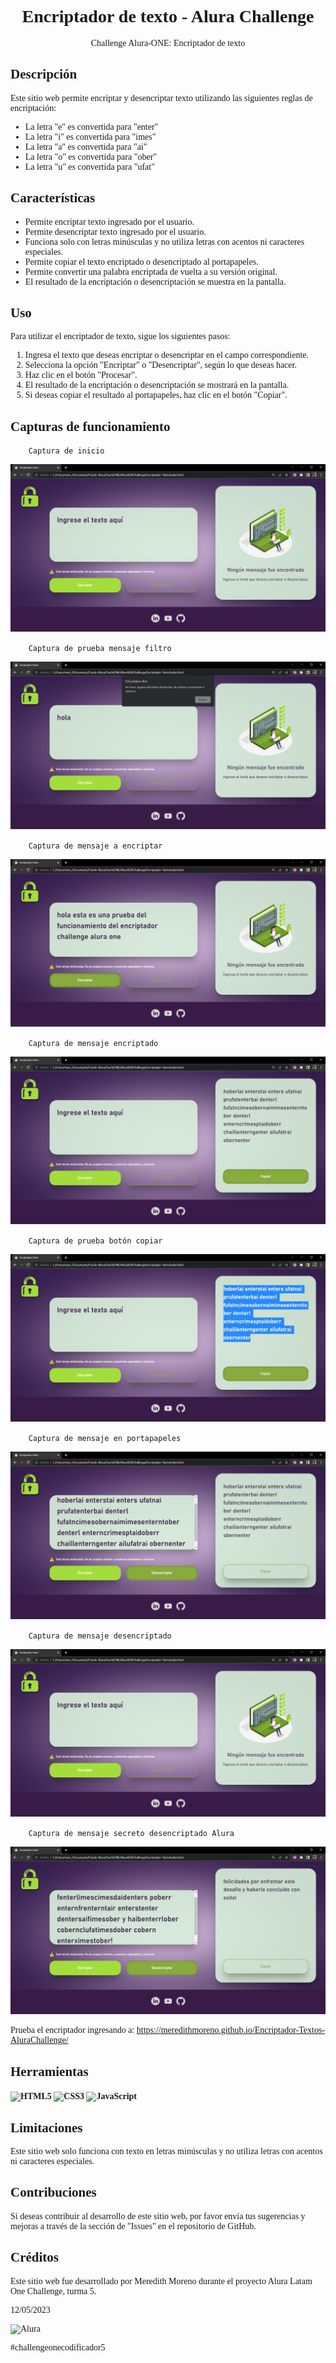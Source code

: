 <span style="font-family: Bahnschrift SemiBold;">
<div align="center">

# Encriptador de texto - Alura Challenge 

Challenge Alura-ONE: Encriptador de texto 
</div>

## Descripción

Este sitio web permite encriptar y desencriptar texto utilizando las siguientes reglas de encriptación:

- La letra "e" es convertida para "enter"
- La letra "i" es convertida para "imes"
- La letra "a" es convertida para "ai"
- La letra "o" es convertida para "ober"
- La letra "u" es convertida para "ufat"

## Características

- Permite encriptar texto ingresado por el usuario.
- Permite desencriptar texto ingresado por el usuario.
- Funciona solo con letras minúsculas y no utiliza letras con acentos ni caracteres especiales.
- Permite copiar el texto encriptado o desencriptado al portapapeles.
- Permite convertir una palabra encriptada de vuelta a su versión original.
- El resultado de la encriptación o desencriptación se muestra en la pantalla.

## Uso

Para utilizar el encriptador de texto, sigue los siguientes pasos:

1. Ingresa el texto que deseas encriptar o desencriptar en el campo correspondiente.
2. Selecciona la opción "Encriptar" o "Desencriptar", según lo que deseas hacer.
3. Haz clic en el botón "Procesar".
4. El resultado de la encriptación o desencriptación se mostrará en la pantalla.
5. Si deseas copiar el resultado al portapapeles, haz clic en el botón "Copiar".

## Capturas de funcionamiento
        Captura de inicio
![Captura de inicio](imagenes/Captura1.png)

        Captura de prueba mensaje filtro
![Captura de prueba mensaje filtro](imagenes/Captura2.png)

        Captura de mensaje a encriptar
![Captura de mensaje a encriptar](imagenes/Captura3.png)

        Captura de mensaje encriptado
![Captura de mensaje encriptado](imagenes/Captura4.png)

        Captura de prueba botón copiar
![Captura de prueba boton copiar](imagenes/Captura5.png)

        Captura de mensaje en portapapeles
![Captura de mensaje en portapapeles](imagenes/Captura6.png)

        Captura de mensaje desencriptado
![Captura de mensaje desencriptado](imagenes/Captura1.png)

        Captura de mensaje secreto desencriptado Alura
![Captura de mensaje secreto desencriptado Alura](imagenes/mensajeoculto.png)

Prueba el encriptador ingresando a: https://meredithmoreno.github.io/Encriptador-Textos-AluraChallenge/

## Herramientas

#### ![HTML5](https://img.shields.io/badge/html5-%230077B5.svg?style=plastic&logo=appveyorlabel) ![CSS3](https://img.shields.io/badge/css3-%237777CC.svg?style=plastic&logo=appveyor) ![JavaScript](https://img.shields.io/badge/javascript-%23FF69B4.svg?style=plastic&logo=appveyor)


## Limitaciones

Este sitio web solo funciona con texto en letras minúsculas y no utiliza letras con acentos ni caracteres especiales.

## Contribuciones

Si deseas contribuir al desarrollo de este sitio web, por favor envía tus sugerencias y mejoras a través de la sección de "Issues" en el repositorio de GitHub.

## Créditos

Este sitio web fue desarrollado por Meredith Moreno durante el proyecto Alura Latam One Challenge, turma 5. 

12/05/2023


![Alura](https://pbs.twimg.com/profile_images/1597421774676828165/m-BUQtop_200x200.jpg)

#challengeonecodificador5

</span>
